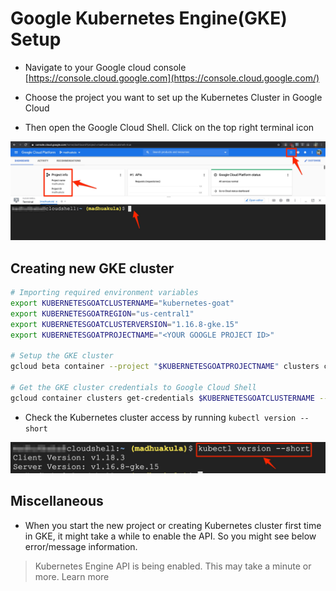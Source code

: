 # Google Kubernetes Engine(GKE) Setup

* Navigate to your Google cloud console [https://console.cloud.google.com](https://console.cloud.google.com/)

* Choose the project you want to set up the Kubernetes Cluster in Google Cloud

* Then open the Google Cloud Shell. Click on the top right terminal icon

![](images/gke-cloudshell.jpg)

## Creating new GKE cluster

```bash
# Importing required environment variables
export KUBERNETESGOATCLUSTERNAME="kubernetes-goat"
export KUBERNETESGOATREGION="us-central1"
export KUBERNETESGOATCLUSTERVERSION="1.16.8-gke.15"
export KUBERNETESGOATPROJECTNAME="<YOUR GOOGLE PROJECT ID>"

# Setup the GKE cluster
gcloud beta container --project "$KUBERNETESGOATPROJECTNAME" clusters create "$KUBERNETESGOATCLUSTERNAME" --zone "$KUBERNETESGOATREGION-a" --no-enable-basic-auth --cluster-version "$KUBERNETESGOATCLUSTERVERSION" --machine-type "n1-standard-1" --image-type "UBUNTU" --disk-type "pd-standard" --disk-size "50" --metadata disable-legacy-endpoints=true,GOAT_KEY="azhzLWdvYXQtNmJlNGRkMWI3ZmE4NGUzNzA0ODllZGQ2NDA0MWQ2MTk=" --scopes "https://www.googleapis.com/auth/devstorage.read_only","https://www.googleapis.com/auth/logging.write","https://www.googleapis.com/auth/monitoring","https://www.googleapis.com/auth/servicecontrol","https://www.googleapis.com/auth/service.management.readonly","https://www.googleapis.com/auth/trace.append" --preemptible --num-nodes "2" --enable-stackdriver-kubernetes --enable-ip-alias --network "projects/$KUBERNETESGOATPROJECTNAME/global/networks/default" --subnetwork "projects/$KUBERNETESGOATPROJECTNAME/regions/$KUBERNETESGOATREGION/subnetworks/default" --default-max-pods-per-node "110" --enable-autoscaling --min-nodes "1" --max-nodes "5" --no-enable-master-authorized-networks --addons HorizontalPodAutoscaling,HttpLoadBalancing --no-enable-autoupgrade --no-enable-autorepair --maintenance-window "03:00"

# Get the GKE cluster credentials to Google Cloud Shell
gcloud container clusters get-credentials $KUBERNETESGOATCLUSTERNAME --zone $KUBERNETESGOATREGION-a --project $KUBERNETESGOATPROJECTNAME
```

* Check the Kubernetes cluster access by running `kubectl version --short`

![](images/kubectl-version-check.jpg)

## Miscellaneous

* When you start the new project or creating Kubernetes cluster first time in GKE, it might take a while to enable the API. So you might see below error/message information.

> Kubernetes Engine API is being enabled. This may take a minute or more. Learn more
